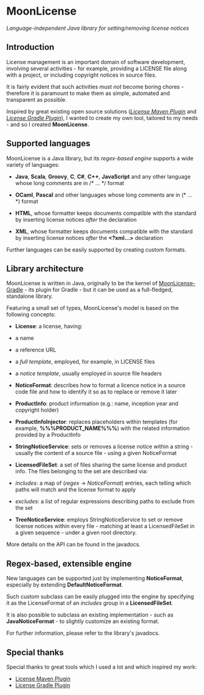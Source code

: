 # MoonLicense

*Language-independent Java library for setting/removing license notices*


## Introduction

License management is an important domain of software development, involving several activities - for example, providing a LICENSE file along with a project, or including copyright notices in source files.

It is fairly evident that such activities must *not* become boring chores - therefore it is paramount to make them as simple, automated and transparent as possible.

Inspired by great existing open source solutions (*[License Maven Plugin](http://mojo.codehaus.org/license-maven-plugin/)* and *[License Gradle Plugin](https://github.com/hierynomus/license-gradle-plugin)*), I wanted to create my own tool, tailored to my needs - and so I created **MoonLicense**.


## Supported languages

MoonLicense is a Java library, but its *regex-based engine* supports a wide variety of languages:

* **Java**, **Scala**, **Groovy**, **C**, **C#**, **C++**, **JavaScript** and any other language whose long comments are in /\* ... \*/ format

* **OCaml**, **Pascal** and other languages whose long comments are in (\* ... \*) format

* **HTML**, whose formatter keeps documents compatible with the standard by inserting license notices *after* the **<!DOCTYPE ...>** declaration

* **XML**, whose formatter keeps documents compatible with the standard by inserting license notices *after* the **<?xml...>** declaration

Further languages can be easily supported by creating custom formats.

## Library architecture


MoonLicense is written in Java, originally to be the kernel of [MoonLicense-Gradle](https://github.com/giancosta86/MoonLicense-Gradle) - its plugin for Gradle - but it can be used as a full-fledged, standalone library.

Featuring a small set of types, MoonLicense's model is based on the following concepts:

* **License**: a license, having:
 * a name
 * a reference URL
 * a *full template*, employed, for example, in LICENSE files
 * a *notice template*, usually employed in source file headers
* **NoticeFormat**: describes how to format a licence notice in a source code file and how to identify it so as to replace or remove it later

* **ProductInfo**: product information (e.g.: name, inception year and copyright holder)

* **ProductInfoInjector**: replaces placeholders within templates (for example, **%%%PRODUCT_NAME%%%**) with the related information provided by a ProductInfo
* **StringNoticeService**: sets or removes a license notice within a string - usually the content of a source file - using a given NoticeFormat

* **LicensedFileSet**: a set of files sharing the same license and product info. The files belonging to the set are described via:
 * *includes*: a map of (*regex* -> *NoticeFormat*) entries, each telling which paths will match and the license format to apply
 * *excludes*: a list of regular expressions describing paths to exclude from the set

* **TreeNoticeService**: employs StringNoticeService to set or remove license notices within every file - matching at least a LicensedFileSet in a given sequence - under a given root directory.

More details on the API can be found in the javadocs.


## Regex-based, extensible engine

New languages can be supported just by implementing **NoticeFormat**, especially by extending **DefaultNoticeFormat**.

Such custom subclass can be easily plugged into the engine by specifying it as the LicenseFormat of an *includes* group in a **LicensedFileSet**.

It is also possible to subclass an existing implementation - such as **JavaNoticeFormat** - to slightly customize an existing format.

For further information, please refer to the library's javadocs.

## Special thanks

Special thanks to great tools which I used a lot and which inspired my work:

* [License Maven Plugin](http://mojo.codehaus.org/license-maven-plugin/)
* [License Gradle Plugin](https://github.com/hierynomus/license-gradle-plugin)

